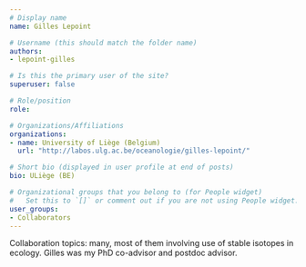 ```yaml
---
# Display name
name: Gilles Lepoint

# Username (this should match the folder name)
authors:
- lepoint-gilles

# Is this the primary user of the site?
superuser: false

# Role/position
role: 

# Organizations/Affiliations
organizations:
- name: University of Liège (Belgium)
  url: "http://labos.ulg.ac.be/oceanologie/gilles-lepoint/"

# Short bio (displayed in user profile at end of posts)
bio: ULiège (BE)

# Organizational groups that you belong to (for People widget)
#   Set this to `[]` or comment out if you are not using People widget.
user_groups:
- Collaborators
---
```

Collaboration topics: many, most of them involving use of stable isotopes in ecology. Gilles was my PhD co-advisor and postdoc advisor.
